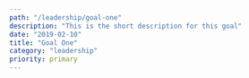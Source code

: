 ```yaml
---
path: "/leadership/goal-one"
description: "This is the short description for this goal"
date: "2019-02-10"
title: "Goal One"
category: "leadership"
priority: primary
---
```

